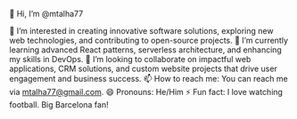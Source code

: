 👋 Hi, I’m @mtalha77

👀 I’m interested in creating innovative software solutions, exploring new web technologies, and contributing to open-source projects.
🌱 I’m currently learning advanced React patterns, serverless architecture, and enhancing my skills in DevOps.
💞️ I’m looking to collaborate on impactful web applications, CRM solutions, and custom website projects that drive user engagement and business success.
📫 How to reach me: You can reach me via mtalha77@gmail.com.
😄 Pronouns: He/Him
⚡ Fun fact: I love watching football. Big Barcelona fan!
